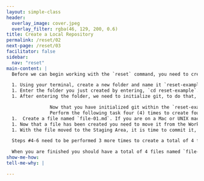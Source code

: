 ```yaml
---
layout: simple-class
header:
  overlay_image: cover.jpeg
  overlay_filter: rgba(46, 129, 200, 0.6)
title: Create a Local Repository
permalink: /reset/02
next-page: /reset/03
facilitator: false
sidebar:
  nav: "reset"
main-content: |
  Before we can begin working with the `reset` command, you need to create an environment to play in. Follow these steps to successfully create a repository to begin using the `reset` command and identify how it works within your repository.

  1. Using your terminal, create a new folder and name it `reset-example`.
  1. Enter the folder you just created by entering, `cd reset-example`.
  1. After entering the folder, we need to initialize git, to do that, enter the following command: `git init`.

                Now that you have initialized git within the `reset-example` directory, we need to create some files, add them to the Staging Area, and commit them.
                Perform the following task four (4) times to create four (4) unique files.
  1.  Create a file named `file-01.md`. If you are on a Mac or UNIX machine, you can create a file using the command `touch file-01.md`. If you are on a Windows machine, you can create a file using the command `echo $null >> file-01.md`.
  1. Now that a file has been created you need to move it from the Working Directory to the Staging Area, this can be accomplished by running the command `git add file-01.md`.
  1. With the file moved to the Staging Area, it is time to commit it, perform the following: `git commit -m "Add file-01.md"`

  Steps #4-6 need to be performed 3 more times to create a total of 4 files. Each time you create a new file, increase the number in the file name by 1. For example when you create the second file, it should be named `file-02.md`. Each time you create a file, you need to `add` it to the Staging Area and `commit` it before creating another file.

  When you are finished you should have a total of 4 files named `file-01.md`, `file-02.md`, `file-03.md`, and `file-04.md`. Each file should have a separate commit, which we will look at in a little bit.
show-me-how:
tell-me-why: |

---
```

